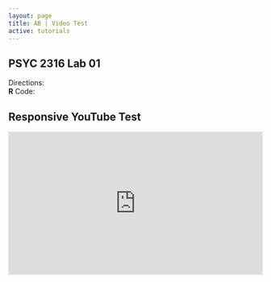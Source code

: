 ```yaml
---
layout: page
title: AB | Video Test
active: tutorials
---
```


## PSYC 2316 Lab 01

Directions: <a href="http://aaronbaggett.com/files/lab_directions/lab_01">
          <span class="glyphicon glyphicon-list-alt"></span>
        </a>
<br>
**R** Code: <a href="http://aaronbaggett.com/r_code/two_way_anova.R">
          <span class="glyphicon glyphicon-signal"></span>
        </a>

## Responsive YouTube Test
<style>.embed-container { position: relative; padding-bottom: 56.25%; height: 0; overflow: hidden; max-width: 100%; } .embed-container iframe, .embed-container object, .embed-container embed { position: absolute; top: 0; left: 0; width: 100%; height: 100%; }</style><div class='embed-container'><iframe src='https://www.youtube.com/embed/2E5vHcubzCA?rel=0&showinfo=0&modestbranding=0' frameborder='0' allowfullscreen></iframe></div>